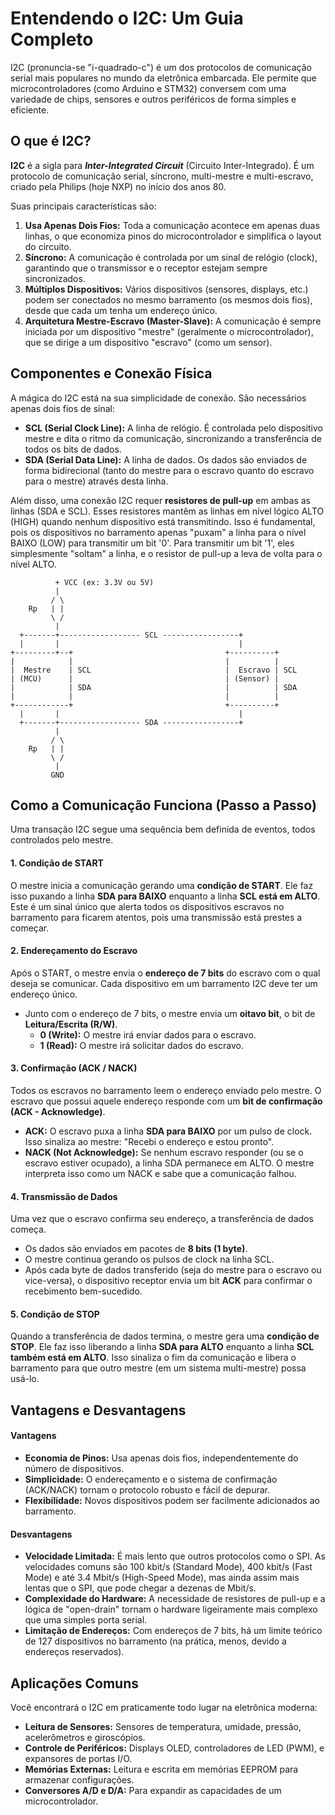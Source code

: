 # Entendendo o I2C: Um Guia Completo

I2C (pronuncia-se "i-quadrado-c") é um dos protocolos de comunicação serial mais populares no mundo da eletrônica embarcada. Ele permite que microcontroladores (como Arduino e STM32) conversem com uma variedade de chips, sensores e outros periféricos de forma simples e eficiente.

## O que é I2C?

**I2C** é a sigla para ***Inter-Integrated Circuit*** (Circuito Inter-Integrado). É um protocolo de comunicação serial, síncrono, multi-mestre e multi-escravo, criado pela Philips (hoje NXP) no início dos anos 80.

Suas principais características são:

1.  **Usa Apenas Dois Fios:** Toda a comunicação acontece em apenas duas linhas, o que economiza pinos do microcontrolador e simplifica o layout do circuito.
2.  **Síncrono:** A comunicação é controlada por um sinal de relógio (clock), garantindo que o transmissor e o receptor estejam sempre sincronizados.
3.  **Múltiplos Dispositivos:** Vários dispositivos (sensores, displays, etc.) podem ser conectados no mesmo barramento (os mesmos dois fios), desde que cada um tenha um endereço único.
4.  **Arquitetura Mestre-Escravo (Master-Slave):** A comunicação é sempre iniciada por um dispositivo "mestre" (geralmente o microcontrolador), que se dirige a um dispositivo "escravo" (como um sensor).

## Componentes e Conexão Física

A mágica do I2C está na sua simplicidade de conexão. São necessários apenas dois fios de sinal:

  * **SCL (Serial Clock Line):** A linha de relógio. É controlada pelo dispositivo mestre e dita o ritmo da comunicação, sincronizando a transferência de todos os bits de dados.
  * **SDA (Serial Data Line):** A linha de dados. Os dados são enviados de forma bidirecional (tanto do mestre para o escravo quanto do escravo para o mestre) através desta linha.

Além disso, uma conexão I2C requer **resistores de pull-up** em ambas as linhas (SDA e SCL). Esses resistores mantêm as linhas em nível lógico ALTO (HIGH) quando nenhum dispositivo está transmitindo. Isso é fundamental, pois os dispositivos no barramento apenas "puxam" a linha para o nível BAIXO (LOW) para transmitir um bit '0'. Para transmitir um bit '1', eles simplesmente "soltam" a linha, e o resistor de pull-up a leva de volta para o nível ALTO.

```
          + VCC (ex: 3.3V ou 5V)
          |
         / \
    Rp   | |
         \ /
          |
  +-------+------------------ SCL -----------------+
  |       |                                        |
+---------+--+                                  +----------+
|            |                                  |          |
|  Mestre    | SCL                              |  Escravo | SCL
| (MCU)      |                                  | (Sensor) |
|            | SDA                              |          | SDA
|            |                                  |          |
+------------+                                  +----------+
  |       |                                        |
  +-------+------------------ SDA -----------------+
          |
         / \
    Rp   | |
         \ /
          |
         GND
```

## Como a Comunicação Funciona (Passo a Passo)

Uma transação I2C segue uma sequência bem definida de eventos, todos controlados pelo mestre.

#### 1\. Condição de START

O mestre inicia a comunicação gerando uma **condição de START**. Ele faz isso puxando a linha **SDA para BAIXO** enquanto a linha **SCL está em ALTO**. Este é um sinal único que alerta todos os dispositivos escravos no barramento para ficarem atentos, pois uma transmissão está prestes a começar.

#### 2\. Endereçamento do Escravo

Após o START, o mestre envia o **endereço de 7 bits** do escravo com o qual deseja se comunicar. Cada dispositivo em um barramento I2C deve ter um endereço único.

  * Junto com o endereço de 7 bits, o mestre envia um **oitavo bit**, o bit de **Leitura/Escrita (R/W)**.
      * **0 (Write):** O mestre irá enviar dados para o escravo.
      * **1 (Read):** O mestre irá solicitar dados do escravo.

#### 3\. Confirmação (ACK / NACK)

Todos os escravos no barramento leem o endereço enviado pelo mestre. O escravo que possui aquele endereço responde com um **bit de confirmação (ACK - Acknowledge)**.

  * **ACK:** O escravo puxa a linha **SDA para BAIXO** por um pulso de clock. Isso sinaliza ao mestre: "Recebi o endereço e estou pronto".
  * **NACK (Not Acknowledge):** Se nenhum escravo responder (ou se o escravo estiver ocupado), a linha SDA permanece em ALTO. O mestre interpreta isso como um NACK e sabe que a comunicação falhou.

#### 4\. Transmissão de Dados

Uma vez que o escravo confirma seu endereço, a transferência de dados começa.

  * Os dados são enviados em pacotes de **8 bits (1 byte)**.
  * O mestre continua gerando os pulsos de clock na linha SCL.
  * Após cada byte de dados transferido (seja do mestre para o escravo ou vice-versa), o dispositivo receptor envia um bit **ACK** para confirmar o recebimento bem-sucedido.

#### 5\. Condição de STOP

Quando a transferência de dados termina, o mestre gera uma **condição de STOP**. Ele faz isso liberando a linha **SDA para ALTO** enquanto a linha **SCL também está em ALTO**. Isso sinaliza o fim da comunicação e libera o barramento para que outro mestre (em um sistema multi-mestre) possa usá-lo.

## Vantagens e Desvantagens

#### Vantagens

  * **Economia de Pinos:** Usa apenas dois fios, independentemente do número de dispositivos.
  * **Simplicidade:** O endereçamento e o sistema de confirmação (ACK/NACK) tornam o protocolo robusto e fácil de depurar.
  * **Flexibilidade:** Novos dispositivos podem ser facilmente adicionados ao barramento.

#### Desvantagens

  * **Velocidade Limitada:** É mais lento que outros protocolos como o SPI. As velocidades comuns são 100 kbit/s (Standard Mode), 400 kbit/s (Fast Mode) e até 3.4 Mbit/s (High-Speed Mode), mas ainda assim mais lentas que o SPI, que pode chegar a dezenas de Mbit/s.
  * **Complexidade do Hardware:** A necessidade de resistores de pull-up e a lógica de "open-drain" tornam o hardware ligeiramente mais complexo que uma simples porta serial.
  * **Limitação de Endereços:** Com endereços de 7 bits, há um limite teórico de 127 dispositivos no barramento (na prática, menos, devido a endereços reservados).

## Aplicações Comuns

Você encontrará o I2C em praticamente todo lugar na eletrônica moderna:

  * **Leitura de Sensores:** Sensores de temperatura, umidade, pressão, acelerômetros e giroscópios.
  * **Controle de Periféricos:** Displays OLED, controladores de LED (PWM), e expansores de portas I/O.
  * **Memórias Externas:** Leitura e escrita em memórias EEPROM para armazenar configurações.
  * **Conversores A/D e D/A:** Para expandir as capacidades de um microcontrolador.

